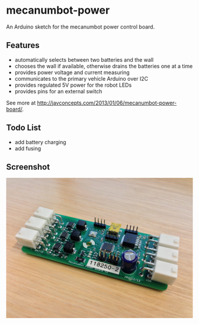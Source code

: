 mecanumbot-power
================

An Arduino sketch for the mecanumbot power control board.

## Features

* automatically selects between two batteries and the wall
* chooses the wall if available, otherwise drains the batteries one at a time
* provides power voltage and current measuring
* communicates to the primary vehicle Arduino over I2C
* provides regulated 5V power for the robot LEDs
* provides pins for an external switch

See more at http://javconcepts.com/2013/01/06/mecanumbot-power-board/.

## Todo List

* add battery charging
* add fusing

## Screenshot

![Assembled PCB Screenshot](screenshot.jpg)
